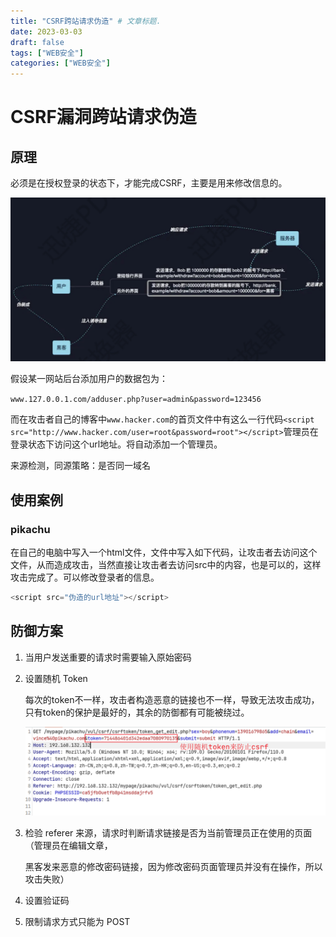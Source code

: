 ```yaml
---
title: "CSRF跨站请求伪造" # 文章标题.
date: 2023-03-03
draft: false
tags: ["WEB安全"]
categories: ["WEB安全"]
---
```


# CSRF漏洞跨站请求伪造

## 原理

必须是在授权登录的状态下，才能完成CSRF，主要是用来修改信息的。

![csrf](./csrf.png)

假设某一网站后台添加用户的数据包为：

`www.127.0.0.1.com/adduser.php?user=admin&password=123456`

而在攻击者自己的博客中`www.hacker.com`的首页文件中有这么一行代码`<script src="http://www.hacker.com/user=root&password=root"></script>`管理员在登录状态下访问这个url地址。将自动添加一个管理员。

来源检测，同源策略：是否同一域名

## 使用案例

### pikachu

在自己的电脑中写入一个html文件，文件中写入如下代码，让攻击者去访问这个文件，从而造成攻击，当然直接让攻击者去访问src中的内容，也是可以的，这样攻击完成了。可以修改登录者的信息。

```javascript
<script src="伪造的url地址"></script>
```

## 防御方案

1. 当用户发送重要的请求时需要输入原始密码

2. 设置随机 Token

   每次的token不一样，攻击者构造恶意的链接也不一样，导致无法攻击成功，只有token的保护是最好的，其余的防御都有可能被绕过。

   ![随机token](./随机token.png)

3. 检验 referer 来源，请求时判断请求链接是否为当前管理员正在使用的页面（管理员在编辑文章，

   黑客发来恶意的修改密码链接，因为修改密码页面管理员并没有在操作，所以攻击失败）

4. 设置验证码

5. 限制请求方式只能为 POST